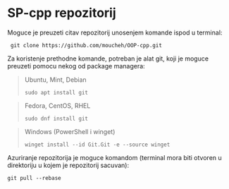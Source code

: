 # SP-cpp repozitorij

Moguce je preuzeti citav repozitorij unosenjem komande ispod u terminal:

     git clone https://github.com/moucheh/OOP-cpp.git

Za koristenje prethodne komande, potreban je alat git, koji je moguce preuzeti pomocu nekog od package managera:

>Ubuntu, Mint, Debian
>
>     sudo apt install git
>

>Fedora, CentOS, RHEL
>
>     sudo dnf install git
>

>Windows (PowerShell i winget)
>
>     winget install --id Git.Git -e --source winget
>

Azuriranje repozitorija je moguce komandom (terminal mora biti otvoren u direktoriju u kojem je repozitorij sacuvan):

    git pull --rebase
